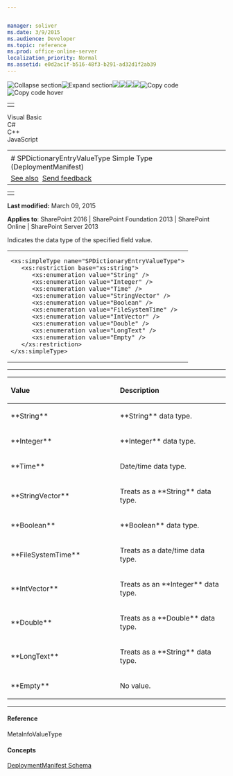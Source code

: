 ```yaml
---


manager: soliver
ms.date: 3/9/2015
ms.audience: Developer
ms.topic: reference
ms.prod: office-online-server
localization_priority: Normal
ms.assetid: e0d2ac1f-b516-48f3-b291-ad32d1f2ab39
---
```


![Collapse
section](../icons/collapse_all.gif "Collapse section")![Expand
section](../icons/expand_all.gif "Expand section")![](../icons/collapse_all.gif)![](../icons/expand_all.gif)![](../icons/dropdown.gif)![](../icons/dropdownHover.gif)![Copy
code](../icons/copycode.gif "Copy code")![Copy code
hover](../icons/copycodeHighlight.gif "Copy code hover")
<table>
<tbody>
<tr class="odd">
<td align="left"></td>
</tr>
</tbody>
</table>

Visual Basic  
C\#  
C++  
JavaScript  

<table>
<tbody>
<tr class="odd">
<td align="left"><span id="runningHeaderText"></span></td>
</tr>
<tr class="even">
<td align="left"># SPDictionaryEntryValueType Simple Type (DeploymentManifest)</td>
</tr>
<tr class="odd">
<td align="left"><a href="#seeAlsoToggle">See also</a>  <span id="headfeedbackarea" class="feedbackhead"><a href="javascript:SubmitFeedback(&#39;docthis@Microsoft.com&#39;,&#39;&#39;,&#39;&#39;,&#39;&#39;,&#39;1.0.18082.1225&#39;,&#39;%0\dThank%20you%20for%20your%20feedback.%20The%20developer%20writing%20teams%20use%20your%20feedback%20to%20improve%20documentation.%20While%20we%20are%20reviewing%20your%20feedback,%20we%20may%20send%20you%20e-mail%20to%20ask%20for%20clarification%20or%20feedback%20on%20a%20solution.%20We%20do%20not%20use%20your%20e-mail%20address%20for%20any%20other%20purpose%20and%20we%20delete%20it%20after%20we%20finish%20our%20review.%0\AFor%20further%20information%20about%20the%20privacy%20policies%20of%20Microsoft,%20please%20see%20http://privacy.microsoft.com/en-us/default.aspx.%0\A%0\d&#39;,&#39;Customer%20feedback&#39;);">Send feedback</a></span></td>
</tr>
</tbody>
</table>

<table>
<colgroup>
<col width="100%" />
</colgroup>
<tbody>
<tr class="odd">
<td align="left"></td>
</tr>
</tbody>
</table>

**Last modified:** March 09, 2015

**Applies to**: SharePoint 2016 | SharePoint Foundation 2013 |
SharePoint Online | SharePoint Server 2013

Indicates the data type of the specified field value.

<span codelanguage="other"></span>
<table>
<colgroup>
<col width="100%" />
</colgroup>
<tbody>
<tr class="odd">
<td align="left"><pre><code>&lt;xs:simpleType name=&quot;SPDictionaryEntryValueType&quot;&gt;
   &lt;xs:restriction base=&quot;xs:string&quot;&gt;
      &lt;xs:enumeration value=&quot;String&quot; /&gt;
      &lt;xs:enumeration value=&quot;Integer&quot; /&gt;
      &lt;xs:enumeration value=&quot;Time&quot; /&gt;
      &lt;xs:enumeration value=&quot;StringVector&quot; /&gt;
      &lt;xs:enumeration value=&quot;Boolean&quot; /&gt;
      &lt;xs:enumeration value=&quot;FileSystemTime&quot; /&gt;
      &lt;xs:enumeration value=&quot;IntVector&quot; /&gt;
      &lt;xs:enumeration value=&quot;Double&quot; /&gt;
      &lt;xs:enumeration value=&quot;LongText&quot; /&gt;
      &lt;xs:enumeration value=&quot;Empty&quot; /&gt;
   &lt;/xs:restriction&gt;
&lt;/xs:simpleType&gt;</code></pre></td>
</tr>
</tbody>
</table>


-------------------------------------------------------------------------------------------------------------------------------------------------------------------------------------------------------

<table>
<colgroup>
<col width="50%" />
<col width="50%" />
</colgroup>
<thead>
<tr class="header">
<th align="left"><p>Value</p></th>
<th align="left"><p>Description</p></th>
</tr>
</thead>
<tbody>
<tr class="odd">
<td align="left"><p>**String**</p></td>
<td align="left"><p>**String** data type.</p></td>
</tr>
<tr class="even">
<td align="left"><p>**Integer**</p></td>
<td align="left"><p>**Integer** data type.</p></td>
</tr>
<tr class="odd">
<td align="left"><p>**Time**</p></td>
<td align="left"><p>Date/time data type.</p></td>
</tr>
<tr class="even">
<td align="left"><p>**StringVector**</p></td>
<td align="left"><p>Treats as a **String** data type.</p></td>
</tr>
<tr class="odd">
<td align="left"><p>**Boolean**</p></td>
<td align="left"><p>**Boolean** data type.</p></td>
</tr>
<tr class="even">
<td align="left"><p>**FileSystemTime**</p></td>
<td align="left"><p>Treats as a date/time data type.</p></td>
</tr>
<tr class="odd">
<td align="left"><p>**IntVector**</p></td>
<td align="left"><p>Treats as an **Integer** data type.</p></td>
</tr>
<tr class="even">
<td align="left"><p>**Double**</p></td>
<td align="left"><p>Treats as a **Double** data type.</p></td>
</tr>
<tr class="odd">
<td align="left"><p>**LongText**</p></td>
<td align="left"><p>Treats as a **String** data type.</p></td>
</tr>
<tr class="even">
<td align="left"><p>**Empty**</p></td>
<td align="left"><p>No value.</p></td>
</tr>
</tbody>
</table>


-------------------------------------------------------------------------------------------------------------------------------------------------------------------------------------------

#### Reference

<span sdata="cer"
target="T:Microsoft.SharePoint.Deployment.MetaInfoValueType"><span
class="nolink">MetaInfoValueType</span></span>

#### Concepts

<span sdata="link">[DeploymentManifest
Schema](deploymentmanifest-schema.htm)</span>








